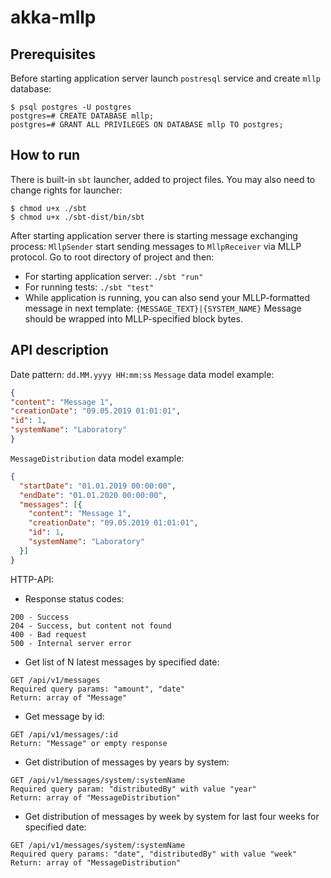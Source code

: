 # akka-mllp

## Prerequisites
Before starting application server launch `postresql` service and create `mllp` database:
```
$ psql postgres -U postgres
postgres=# CREATE DATABASE mllp;
postgres=# GRANT ALL PRIVILEGES ON DATABASE mllp TO postgres;
```
## How to run
There is built-in `sbt` launcher, added to project files. You may also need to change rights for launcher:
```
$ chmod u+x ./sbt
$ chmod u+x ./sbt-dist/bin/sbt
```
After starting application server there is starting message exchanging process:
`MllpSender` start sending messages to `MllpReceiver` via MLLP protocol.
Go to root directory of project and then:
* For starting application server:
`./sbt "run"`
* For running tests:
`./sbt "test"`
* While application is running, you can also send your MLLP-formatted message in next template:
`{MESSAGE_TEXT}|{SYSTEM_NAME}`
Message should be wrapped into MLLP-specified block bytes.
## API description
Date pattern: `dd.MM.yyyy HH:mm:ss`
`Message` data model example:
```json
{
"content": "Message 1",
"creationDate": "09.05.2019 01:01:01",
"id": 1,
"systemName": "Laboratory"
}
```
`MessageDistribution` data model example:
 
```json
{
  "startDate": "01.01.2019 00:00:00",
  "endDate": "01.01.2020 00:00:00",
  "messages": [{
    "content": "Message 1",
    "creationDate": "09.05.2019 01:01:01",
    "id": 1,
    "systemName": "Laboratory"
  }]
}
```
HTTP-API:
* Response status codes:
```
200 - Success
204 - Success, but content not found
400 - Bad request
500 - Internal server error
```
* Get list of N latest messages by specified date:
```
GET /api/v1/messages
Required query params: "amount", "date"
Return: array of "Message"
```
* Get message by id:
```
GET /api/v1/messages/:id
Return: "Message" or empty response
```
* Get distribution of messages by years by system:
```
GET /api/v1/messages/system/:systemName
Required query param: "distributedBy" with value "year"
Return: array of "MessageDistribution"
```
* Get distribution of messages by week by system for last four weeks for specified date:
```
GET /api/v1/messages/system/:systemName
Required query params: "date", "distributedBy" with value "week"
Return: array of "MessageDistribution"
```
